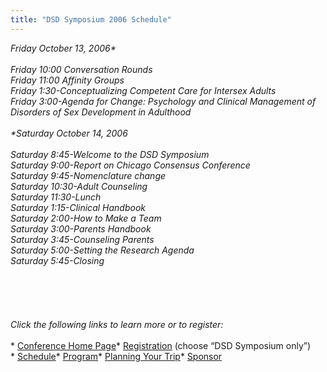 ```yaml
---
title: "DSD Symposium 2006 Schedule"
---
```


**Friday October 13, 2006\*<br><br>Friday 10:00 Conversation Rounds<br>Friday 11:00 Affinity Groups<br>Friday 1:30-Conceptualizing Competent Care for Intersex Adults<br>Friday 3:00-Agenda for Change: Psychology and Clinical Management of Disorders of Sex Development in Adulthood<br><br>\*Saturday October 14, 2006*<br><br>Saturday 8:45-Welcome to the <span class="caps">DSD</span> Symposium<br>Saturday 9:00-Report on Chicago Consensus Conference<br>Saturday 9:45-Nomenclature change<br>Saturday 10:30-Adult Counseling<br>Saturday 11:30-Lunch<br>Saturday 1:15-Clinical Handbook<br>Saturday 2:00-How to Make a Team<br>Saturday 3:00-Parents Handbook<br>Saturday 3:45-Counseling Parents<br>Saturday 5:00-Setting the Research Agenda<br>Saturday 5:45-Closing<br><br><br><br><br><br>Click the following links to learn more or to register:<br><br>** [Conference Home Page][1]* [Registration][2] (choose &#8220;<span class="caps">DSD</span> Symposium only&#8221;)<br>* [Schedule][3]* [Program][4]* [Planning Your Trip][5]* [Sponsor][6]

 [1]: /dsdsymposium2006/%5Cn
 [2]: /dsdsymposium2006/register
 [3]: /dsdsymposium2006/schedule%5Cn
 [4]: /dsdsymposium2006/program%5Cn
 [5]: /dsdsymposium2006/travel%5Cn
 [6]: /dsdsymposium2006/sponsor%5Cn%5Cn